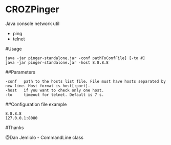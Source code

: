 CROZPinger
==========

Java console network util
 - ping
 - telnet
 
#Usage

    java -jar pinger-standalone.jar -conf pathToConfFile] [-to #]
    java -jar pinger-standalone.jar -host 8.8.8.8

##Parameters

    -conf   path to the hosts list file. File must have hosts separated by new line. Host format is host[:port].
    -host   if you want to check only one host.
    -to     timeout for telnet. Default is 7 s.
    
##Configuration file example

    8.8.8.8
    127.0.0.1:8080


#Thanks

@Dan Jemiolo - CommandLine class
